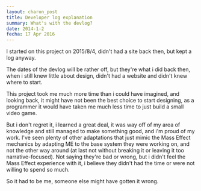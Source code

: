 ```yaml
---
layout: charon_post
title: Developer log explanation
summary: What's with the devlog?
date: 2014-1-2
fecha: 17 Apr 2016
---
```

I started on this project on 2015/8/4, didn't had a site back then, but kept a log anyway. 

The dates of the devlog will be rather off, but they're what i did back then, when i still knew little about design, didn't had a website and didn't knew where to start.

This project took me much more time than i could have imagined, and looking back, it might have not been the best choice to start designing, as a programmer it would have taken me much less time to just build a small video game.

But i don't regret it, i learned a great deal, it was way off of my area of knowledge and still managed to make something good, and i'm proud of my work. I've seen plenty of other adaptations that just mimic the Mass Effect mechanics by adapting ME to the base system they were working on, and not the other way around (at last not without breaking it or leaving it too narrative-focused). Not saying they're bad or wrong, but i didn't feel the Mass Effect experience with it, i believe they didn't had the time or were not willing to spend so much.

So it had to be me, someone else might have gotten it wrong.

<span class="image featured"><img src="http://static.tumblr.com/eef888dc602508c6328fe131b1a79697/biwuv0l/3O1mxnmrj/tumblr_static_tumblr_inline_mv74xgz6ss1qcb8tc.gif" alt=""/></span>


